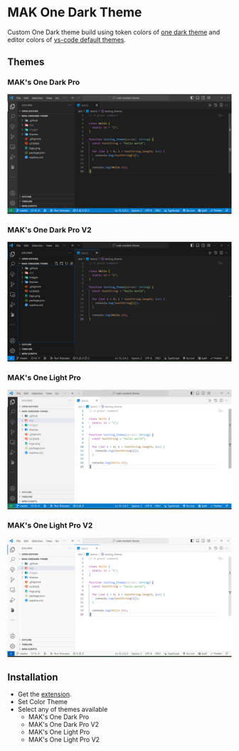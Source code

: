 # MAK One Dark Theme

Custom One Dark theme build using token colors of [one dark theme](https://marketplace.visualstudio.com/items?itemName=akamud.vscode-theme-onedark) and editor colors of [vs-code default themes](https://github.com/microsoft/vscode/tree/main/extensions/theme-defaults).

## Themes

### MAK's One Dark Pro

![MAK's One Dark Pro](/images/one-dark-pro.png)

### MAK's One Dark Pro V2

![MAK's One Dark Pro V2](/images/one-dark-pro-v2.png)

### MAK's One Light Pro

![MAK's One Light Pro](/images/one-light-pro.png)

### MAK's One Light Pro V2

![MAK's One Light Pro V2](/images/one-light-pro-v2.png)

## Installation

- Get the [extension](https://marketplace.visualstudio.com/items?itemName=mak626.one-dark-vscode-theme).
- Set Color Theme
- Select any of themes available
  - MAK's One Dark Pro
  - MAK's One Dark Pro V2
  - MAK's One Light Pro
  - MAK's One Light Pro V2

